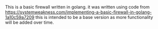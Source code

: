 This is a basic firewall written in golang.
it was written using code from https://systemweakness.com/implementing-a-basic-firewall-in-golang-1a10c59a7209
this is intended to be a base version as more functionality will be added over time. 
